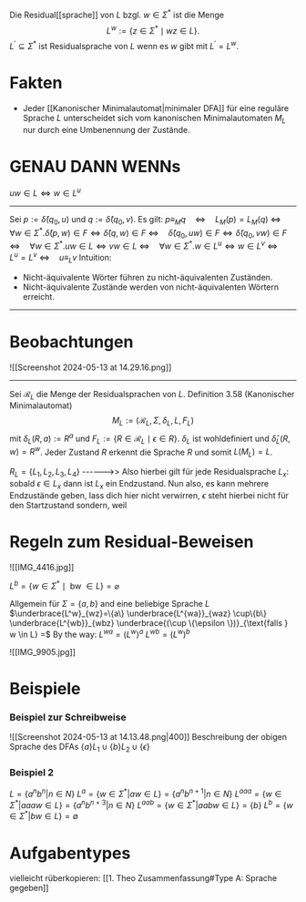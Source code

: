 Die Residual[[sprache]] von $L$ bzgl. $w \in \Sigma^*$ ist die Menge
$$\begin{equation*}
L^w:=\left\{z \in \Sigma^* \mid w z \in L\right\} .
\end{equation*}$$
$L^{\prime} \subseteq \Sigma^*$ ist Residualsprache von $L$ wenn es $w$ gibt mit $L^{\prime}=L^w$.


# Fakten
- Jeder [[Kanonischer Minimalautomat|minimaler DFA]] für eine reguläre Sprache $L$ unterscheidet sich vom kanonischen Minimalautomaten $M_L$ nur durch eine Umbenennung der Zustände.

# GENAU DANN WENNs
$uw \in L \Leftrightarrow w \in L^u$
___
Sei $p:=\hat{\delta}\left(q_0, u\right)$ und $q:=\hat{\delta}\left(q_0, v\right)$. Es gilt:
$p \equiv_M q \quad \Leftrightarrow \quad L_M(p)=L_M(q)$
		$\Leftrightarrow \quad \forall w \in \Sigma^* . \hat{\delta}(p, w) \in F \Leftrightarrow \hat{\delta}(q, w) \in F$
		$\Leftrightarrow \quad \hat{\delta}\left(q_0, u w\right) \in F \Leftrightarrow \hat{\delta}\left(q_0, v w\right) \in F$
		$\Leftrightarrow \quad \forall w \in \Sigma^* . u w \in L \Leftrightarrow v w \in L$
		$\Leftrightarrow \quad \forall w \in \Sigma^* . w \in L^u \Leftrightarrow w \in L^v$
		$\Leftrightarrow \quad L^u=L^v$
		$\Leftrightarrow \quad u \equiv_L v$
Intuition:
- Nicht-äquivalente Wörter führen zu nicht-äquivalenten Zuständen.
- Nicht-äquivalente Zustände werden von nicht-äquivalenten Wörtern erreicht.
____

# Beobachtungen
![[Screenshot 2024-05-13 at 14.29.16.png]]
_____
Sei $\mathcal{R}_L$ die Menge der Residualsprachen von $L$.
Definition 3.58 (Kanonischer Minimalautomat)
$$\begin{equation*}
M_L:=\left(\mathcal{R}_L, \Sigma, \delta_L, L, F_L\right)
\end{equation*}$$
mit $\delta_L(R, a):=R^a$ und $F_L:=\left\{R \in \mathcal{R}_L \mid \epsilon \in R\right\}$.
$\delta_L$ ist wohldefiniert und $\hat{\delta}_L(R, w)=R^w$. Jeder Zustand $R$ erkennt die Sprache $R$ und somit $L\left(M_L\right)=L$.

$R_{L}= \{L_1,L_2,L_3,L_4\}$
------>> Also hierbei gilt für jede Residualsprache $L_x$: sobald $\epsilon \in L_x$ dann ist $L_x$ ein Endzustand.
	Nun also, es kann mehrere Endzustände geben, lass dich hier nicht verwirren, $\epsilon$ steht hierbei nicht für den Startzustand sondern, weil 


# Regeln zum Residual-Beweisen
![[IMG_4416.jpg]]

$L^b=\left\{w \in \Sigma^* \mid \text { bw } \in L\right\}=\varnothing$

Allgemein für $\Sigma=\{a, b\}$ and eine beliebige Sprache $L$
$\underbrace{L^w}_{wz}=\{a\} \underbrace{L^{wa}}_{waz} \cup\{b\} \underbrace{L^{wb}}_{wbz} \underbrace{(\cup \{\epsilon \})}_{\text{falls } w \in L} =$
By the way:
$L^{wa}= \left(L^w\right)^a$
$L^{wb}=\left(L^w\right)^b$


![[IMG_9905.jpg]]




# Beispiele
### Beispiel zur Schreibweise
![[Screenshot 2024-05-13 at 14.13.48.png|400]]
Beschreibung der obigen Sprache des DFAs
$\{a\}L_{1}\cup \{b\}L_2 \cup \{\epsilon\}$


### Beispiel 2
$L = \{a^{n}b^{n}|n \in N\}$
$L^{a}= \{w\in \Sigma^{*}| aw \in L\} = \{a^{n}b^{n+1}| n \in N\}$
$L^{aaa}= \{w\in \Sigma^{*}| aaaw \in L\} = \{a^{n}b^{n+3}| n \in N\}$
$L^{aab}= \{w\in \Sigma^{*}| aabw \in L\} = \{b\}$
$L^{b}= \{w\in \Sigma^{*}| bw \in L\} = \emptyset$




# Aufgabentypes
vielleicht rüberkopieren: [[1. Theo Zusammenfassung#Type A: Sprache gegeben]]
